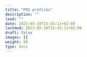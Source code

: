 ```yaml
---
title: "POS profiles"
description: ""
lead: ""
date: 2023-05-10T15:43:11+02:00
lastmod: 2023-05-10T15:43:11+02:00
draft: false
images: []
weight: 99
type: docs
---
```

